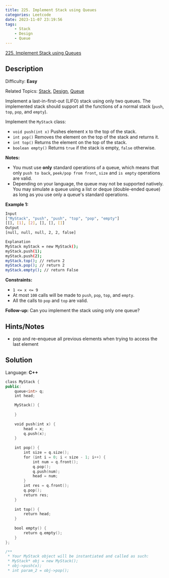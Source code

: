 ```yaml
---
title: 225. Implement Stack using Queues
categories: Leetcode
date: 2023-11-07 23:19:56
tags:
    - Stack
    - Design
    - Queue
---
```


[225\. Implement Stack using Queues](https://leetcode.com/problems/implement-stack-using-queues/)

## Description

Difficulty: **Easy**

Related Topics: [Stack](https://leetcode.com/tag/https://leetcode.com/tag/stack//), [Design](https://leetcode.com/tag/https://leetcode.com/tag/design//), [Queue](https://leetcode.com/tag/https://leetcode.com/tag/queue//)

Implement a last-in-first-out (LIFO) stack using only two queues. The implemented stack should support all the functions of a normal stack (`push`, `top`, `pop`, and `empty`).

Implement the `MyStack` class:

* `void push(int x)` Pushes element x to the top of the stack.
* `int pop()` Removes the element on the top of the stack and returns it.
* `int top()` Returns the element on the top of the stack.
* `boolean empty()` Returns `true` if the stack is empty, `false` otherwise.

**Notes:**

* You must use **only** standard operations of a queue, which means that only `push to back`, `peek/pop from front`, `size` and `is empty` operations are valid.
* Depending on your language, the queue may not be supported natively. You may simulate a queue using a list or deque (double-ended queue) as long as you use only a queue's standard operations.

**Example 1:**

```bash
Input
["MyStack", "push", "push", "top", "pop", "empty"]
[[], [1], [2], [], [], []]
Output
[null, null, null, 2, 2, false]

Explanation
MyStack myStack = new MyStack();
myStack.push(1);
myStack.push(2);
myStack.top(); // return 2
myStack.pop(); // return 2
myStack.empty(); // return False
```

**Constraints:**

* `1 <= x <= 9`
* At most `100` calls will be made to `push`, `pop`, `top`, and `empty`.
* All the calls to `pop` and `top` are valid.

**Follow-up:** Can you implement the stack using only one queue?

## Hints/Notes

* pop and re-enqueue all previous elements when trying to access the last element

## Solution

Language: **C++**

```C++
class MyStack {
public:
    queue<int> q;
    int head;

    MyStack() {
        
    }
    
    void push(int x) {
        head = x;
        q.push(x);
    }
    
    int pop() {
        int size = q.size();
        for (int i = 0; i < size - 1; i++) {
            int num = q.front();
            q.pop();
            q.push(num);
            head = num;
        }
        int res = q.front();
        q.pop();
        return res;
    }
    
    int top() {
        return head;
    }
    
    bool empty() {
        return q.empty();   
    }
};

/**
 * Your MyStack object will be instantiated and called as such:
 * MyStack* obj = new MyStack();
 * obj->push(x);
 * int param_2 = obj->pop();
```
